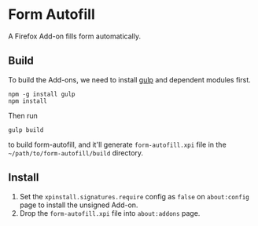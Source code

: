 # Form Autofill
A Firefox Add-on fills form automatically.

## Build
To build the Add-ons, we need to install [gulp](http://gulpjs.com) and dependent modules first.
```
npm -g install gulp
npm install
```

Then run
```
gulp build
```
to build form-autofill, and it'll generate `form-autofill.xpi` file in the `~/path/to/form-autofill/build` directory.

## Install
1. Set the `xpinstall.signatures.require` config as `false` on `about:config` page to install the unsigned Add-on.
2. Drop the `form-autofill.xpi` file into `about:addons` page.
